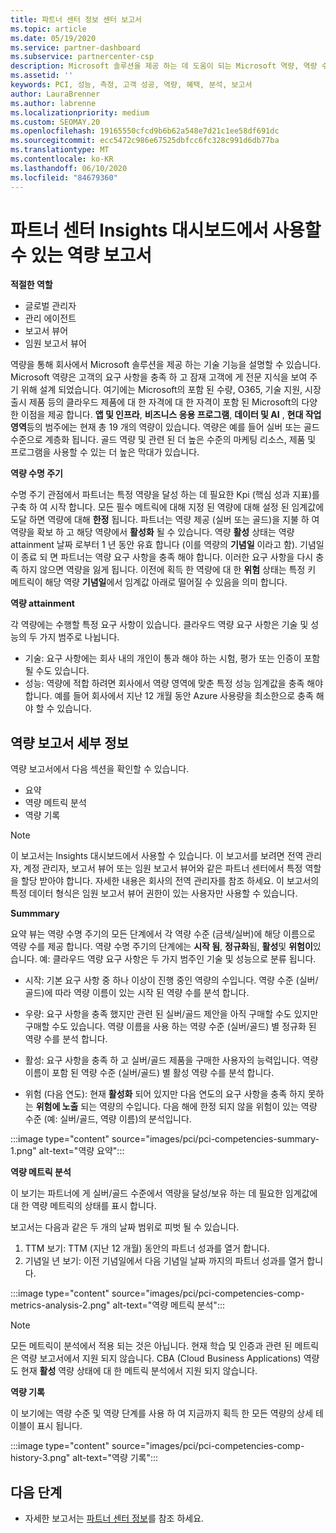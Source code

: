 ```yaml
---
title: 파트너 센터 정보 센터 보고서
ms.topic: article
ms.date: 05/19/2020
ms.service: partner-dashboard
ms.subservice: partnercenter-csp
description: Microsoft 솔루션을 제공 하는 데 도움이 되는 Microsoft 역량, 역량 수준 및 제품을 개선할 수 있는 방법을 확인 하세요.
ms.assetid: ''
keywords: PCI, 성능, 측정, 고객 성공, 역량, 혜택, 분석, 보고서
author: LauraBrenner
ms.author: labrenne
ms.localizationpriority: medium
ms.custom: SEOMAY.20
ms.openlocfilehash: 19165550cfcd9b6b62a548e7d21c1ee58df691dc
ms.sourcegitcommit: ecc5472c986e67525dbfcc6fc328c991d6db77ba
ms.translationtype: MT
ms.contentlocale: ko-KR
ms.lasthandoff: 06/10/2020
ms.locfileid: "84679360"
---
```

# <a name="competencies-report-available-from-the-partner-center-insights-dashboard"></a>파트너 센터 Insights 대시보드에서 사용할 수 있는 역량 보고서

**적절한 역할**
- 글로벌 관리자
- 관리 에이전트
- 보고서 뷰어
- 임원 보고서 뷰어

역량을 통해 회사에서 Microsoft 솔루션을 제공 하는 기술 기능을 설명할 수 있습니다. Microsoft 역량은 고객의 요구 사항을 충족 하 고 잠재 고객에 게 전문 지식을 보여 주기 위해 설계 되었습니다. 여기에는 Microsoft의 포함 된 수량, O365, 기술 지원, 시장 출시 제품 등의 클라우드 제품에 대 한 자격에 대 한 자격이 포함 된 Microsoft의 다양 한 이점을 제공 합니다. **앱 및 인프라**, **비즈니스 응용 프로그램**, **데이터 및 AI** , **현대 작업 영역**등의 범주에는 현재 총 19 개의 역량이 있습니다. 역량은 예를 들어 실버 또는 골드 수준으로 계층화 됩니다. 골드 역량 및 관련 된 더 높은 수준의 마케팅 리소스, 제품 및 프로그램을 사용할 수 있는 더 높은 막대가 있습니다.  

**역량 수명 주기**

수명 주기 관점에서 파트너는 특정 역량을 달성 하는 데 필요한 Kpi (핵심 성과 지표)를 구축 하 여 시작 합니다. 모든 필수 메트릭에 대해 지정 된 역량에 대해 설정 된 임계값에 도달 하면 역량에 대해 **한정** 됩니다. 파트너는 역량 제공 (실버 또는 골드)을 지불 하 여 역량을 확보 하 고 해당 역량에서 **활성화** 될 수 있습니다. 역량 **활성** 상태는 역량 attainment 날짜 로부터 1 년 동안 유효 합니다 (이를 역량의 **기념일** 이라고 함). 기념일이 종료 되 면 파트너는 역량 요구 사항을 충족 해야 합니다. 이러한 요구 사항을 다시 충족 하지 않으면 역량을 잃게 됩니다. 이전에 획득 한 역량에 대 한 **위험** 상태는 특정 키 메트릭이 해당 역량 **기념일**에서 임계값 아래로 떨어질 수 있음을 의미 합니다.

**역량 attainment**

각 역량에는 수행할 특정 요구 사항이 있습니다. 클라우드 역량 요구 사항은 기술 및 성능의 두 가지 범주로 나뉩니다.

- 기술: 요구 사항에는 회사 내의 개인이 통과 해야 하는 시험, 평가 또는 인증이 포함 될 수도 있습니다.
- 성능: 역량에 적합 하려면 회사에서 역량 영역에 맞춘 특정 성능 임계값을 충족 해야 합니다. 예를 들어 회사에서 지난 12 개월 동안 Azure 사용량을 최소한으로 충족 해야 할 수 있습니다.

## <a name="competencies-report-details"></a>역량 보고서 세부 정보

역량 보고서에서 다음 섹션을 확인할 수 있습니다.

- 요약
- 역량 메트릭 분석
- 역량 기록

 > [!NOTE]
 > 이 보고서는 Insights 대시보드에서 사용할 수 있습니다. 이 보고서를 보려면 전역 관리자, 계정 관리자, 보고서 뷰어 또는 임원 보고서 뷰어와 같은 파트너 센터에서 특정 역할을 할당 받아야 합니다. 자세한 내용은 회사의 전역 관리자를 참조 하세요. 이 보고서의 특정 데이터 형식은 임원 보고서 뷰어 권한이 있는 사용자만 사용할 수 있습니다.

**Summmary**

요약 뷰는 역량 수명 주기의 모든 단계에서 각 역량 수준 (금색/실버)에 해당 이름으로 역량 수를 제공 합니다. 역량 수명 주기의 단계에는 **시작 됨**, **정규화**됨, **활성**및 **위험이**있습니다. 예: 클라우드 역량 요구 사항은 두 가지 범주인 기술 및 성능으로 분류 됩니다.

- 시작: 기본 요구 사항 중 하나 이상이 진행 중인 역량의 수입니다.
역량 수준 (실버/골드)에 따라 역량 이름이 있는 시작 된 역량 수를 분석 합니다.

- 우량: 요구 사항을 충족 했지만 관련 된 실버/골드 제안을 아직 구매할 수도 있지만 구매할 수도 있습니다. 역량 이름을 사용 하는 역량 수준 (실버/골드) 별 정규화 된 역량 수를 분석 합니다.

- 활성: 요구 사항을 충족 하 고 실버/골드 제품을 구매한 사용자의 능력입니다. 역량 이름이 포함 된 역량 수준 (실버/골드) 별 활성 역량 수를 분석 합니다.

- 위험 (다음 연도): 현재 **활성화** 되어 있지만 다음 연도의 요구 사항을 충족 하지 못하는 **위험에 노출** 되는 역량의 수입니다.
다음 해에 한정 되지 않을 위험이 있는 역량 수준 (예: 실버/골드, 역량 이름)의 분석입니다.

:::image type="content" source="images/pci/pci-competencies-summary-1.png" alt-text="역량 요약":::

**역량 메트릭 분석**

이 보기는 파트너에 게 실버/골드 수준에서 역량을 달성/보유 하는 데 필요한 임계값에 대 한 역량 메트릭의 상태를 표시 합니다. 

보고서는 다음과 같은 두 개의 날짜 범위로 피벗 될 수 있습니다.

1. TTM 보기: TTM (지난 12 개월) 동안의 파트너 성과를 열거 합니다.
2. 기념일 년 보기: 이전 기념일에서 다음 기념일 날짜 까지의 파트너 성과를 열거 합니다.

:::image type="content" source="images/pci/pci-competencies-comp-metrics-analysis-2.png" alt-text="역량 메트릭 분석":::

> [!NOTE]
 > 모든 메트릭이 분석에서 적용 되는 것은 아닙니다. 현재 학습 및 인증과 관련 된 메트릭은 역량 보고서에서 지원 되지 않습니다. CBA (Cloud Business Applications) 역량도 현재 **활성** 역량 상태에 대 한 메트릭 분석에서 지원 되지 않습니다.

**역량 기록**

이 보기에는 역량 수준 및 역량 단계를 사용 하 여 지금까지 획득 한 모든 역량의 상세 테이블이 표시 됩니다.

:::image type="content" source="images/pci/pci-competencies-comp-history-3.png" alt-text="역량 기록":::

## <a name="next-steps"></a>다음 단계

- 자세한 보고서는 [파트너 센터 정보](partner-center-insights.md)를 참조 하세요.
